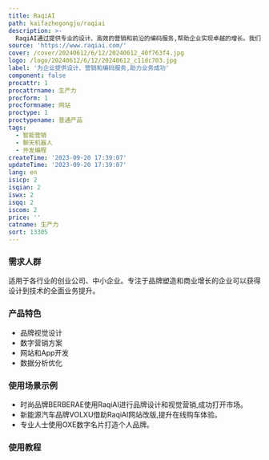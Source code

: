 ```yaml
---
title: RaqiAI
path: kaifazhegongju/raqiai
description: >-
  RaqiAI通过提供专业的设计、高效的营销和前沿的编码服务,帮助企业实现卓越的增长。我们运用丰富的行业经验和成熟的商业策略,为客户提供全面服务,助力业务取得非凡的发展。核心服务包括:强大的品牌设计定义企业形象;高影响力的数字营销扩大品牌知名度;先进的网站和App开发提升用户体验。无论您处于商业发展的哪个阶段,RaqiAI都可提供量身定制的解决方案,助您的企业茁壮成长,并获得持久的成功。
source: 'https://www.raqiai.com/'
cover: /cover/20240612/6/12/20240612_40f763f4.jpg
logo: /logo/20240612/6/12/20240612_c11dc703.jpg
label: '为企业提供设计、营销和编码服务,助力业务成功'
component: false
procattr: 1
procattrname: 生产力
procform: 1
procformname: 网站
proctype: 1
proctypename: 普通产品
tags:
  - 智能营销
  - 聊天机器人
  - 开发编程
createTime: '2023-09-20 17:39:07'
updateTime: '2023-09-20 17:39:07'
lang: en
isicp: 2
isqian: 2
iswx: 2
isqq: 2
iscom: 2
price: ''
catname: 生产力
sort: 13305
---
```




### 需求人群
适用于各行业的创业公司、中小企业。专注于品牌塑造和商业增长的企业可以获得设计到技术的全面业务提升。

### 产品特色
- 品牌视觉设计
- 数字营销方案
- 网站和App开发
- 数据分析优化

### 使用场景示例
- 时尚品牌BERBERAE使用RaqiAI进行品牌设计和视觉营销,成功打开市场。
- 新能源汽车品牌VOLXU借助RaqiAI网站改版,提升在线购车体验。
- 专业人士使用OXE数字名片打造个人品牌。

### 使用教程


  
